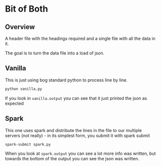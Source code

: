 # Bit of Both

## Overview

A header file with the headings required and a single file with all the data in it.

The goal is to turn the data file into a load of json.

## Vanilla
This is just using bog standard python to process line by line.

``` bash
python vanilla.py
```

If you look in `vanilla.output` you can see that it just printed the json as expected

## Spark
This one uses spark and distribute the lines in the file to our multiple servers (not really) - in its simplest form, you submit it with spark submit

``` bash
spark-submit spark.py
```

When you look at `spark.output` you can see a lot more info was written, but towards the bottom of the output you can see the json was written.
